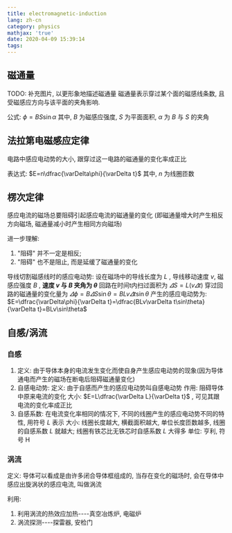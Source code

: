 ```yaml
---
title: electromagnetic-induction
lang: zh-cn
category: physics
mathjax: 'true'
date: 2020-04-09 15:39:14
tags:
---
```


## 磁通量

TODO: 补充图片, 以更形象地描述磁通量
磁通量表示穿过某个面的磁感线条数, 且受磁感应方向与该平面的夹角影响.

公式: $\phi=BS\sin\alpha$
其中, $B$ 为磁感应强度, $S$ 为平面面积, $\alpha$ 为 $B$ 与 $S$ 的夹角

## 法拉第电磁感应定律

电路中感应电动势的大小, 跟穿过这一电路的磁通量的变化率成正比

表达式: $E=n\dfrac{\varDelta\phi}{\varDelta t}$
其中, $n$ 为线圈匝数

## 楞次定律

感应电流的磁场总要阻碍引起感应电流的磁通量的变化
(即磁通量增大时产生相反方向磁场, 磁通量减小时产生相同方向磁场)

进一步理解:
1. "阻碍" 并不一定是相反;
2. "阻碍" 也不是阻止, 而是延缓了磁通量的变化

导线切割磁感线时的感应电动势:
设在磁场中的导线长度为 $L$ , 导线移动速度 $v$, 磁感应强度 $B$ , **速度 $v$ 与 $B$ 夹角为 $\theta$**
回路在时间t内扫过面积为 $\varDelta S=L(v\varDelta t)$
穿过回路的磁通量的变化量为 $\varDelta\phi=B\varDelta S\sin\theta=BLv\varDelta t\sin\theta$
产生的感应电动势为: $E=\dfrac{\varDelta\phi}{\varDelta t}=\dfrac{BLv\varDelta t\sin\theta}{\varDelta t}=BLv\sin\theta$

## 自感/涡流

### 自感

1. 定义: 由于导体本身的电流发生变化而使自身产生感应电动势的现象(因为导体通电而产生的磁场在断电后阻碍磁通量变化)
2. 自感电动势:
   定义: 由于自感而产生的感应电动势叫自感电动势
   作用: 阻碍导体中原来电流的变化
   大小: $E=L\dfrac{\varDelta L}{\varDelta t}$ , 可见其跟电流的变化率成正比
3. 自感系数:
   在电流变化率相同的情况下, 不同的线圈产生的感应电动势不同的特性, 用符号 $L$ 表示
   大小: 线圈长度越大, 横截面积越大, 单位长度匝数越多, 线圈的自感系数 $L$ 就越大; 线圈有铁芯比无铁芯时自感系数 $L$ 大得多
   单位: 亨利, 符号 $\text{H}$

### 涡流

定义: 导体可以看成是由许多闭合导体框组成的, 当存在变化的磁场时, 会在导体中感应出旋涡状的感应电流, 叫做涡流

利用:
1. 利用涡流的热效应加热----真空冶炼炉, 电磁炉
2. 涡流探测----探雷器, 安检门
